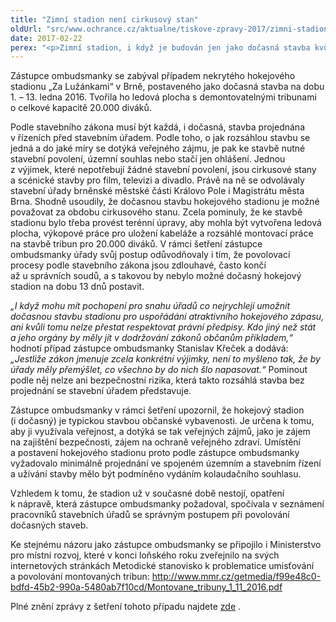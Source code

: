 ```yaml
---
title: "Zimní stadion není cirkusový stan"
oldUrl: "src/www.ochrance.cz/aktualne/tiskove-zpravy-2017/zimni-stadion-neni-cirkusovy-stan"
date: 2017-02-22
perex: "<p>Zimní stadion, i když je budován jen jako dočasná stavba kvůli jednomu sportovnímu utkání, není z hlediska stavebního zákona to samé, co cirkusový stan, a nelze ho stavět bez povolení. V Brně v loňském roce přesto hokejový stadion právě takhle postavili. Ministerstvo už proto vydalo metodiku k demontovatelným stavbám.</p>"
---
```


<!-- imported from the old website -->

<p>Zástupce ombudsmanky se zabýval případem nekrytého hokejového stadionu „Za Lužánkami“ v Brně, postaveného jako dočasná stavba na dobu 1. – 13. ledna 2016. Tvořila ho ledová plocha s demontovatelnými tribunami o celkové kapacitě 20.000 diváků. </p> <p>Podle stavebního zákona musí být každá, i dočasná, stavba projednána v řízeních před stavebním úřadem. Podle toho, o jak rozsáhlou stavbu se jedná a do jaké míry se dotýká veřejného zájmu, je pak ke stavbě nutné stavební povolení, územní souhlas nebo stačí jen ohlášení. Jednou z výjimek, které nepotřebují žádné stavební povolení, jsou cirkusové stany a scénické stavby pro film, televizi a divadlo. Právě na ně se odvolávaly stavební úřady brněnské městské části Královo Pole i Magistrátu města Brna. Shodně usoudily, že dočasnou stavbu hokejového stadionu je možné považovat za obdobu cirkusového stanu. Zcela pominuly, že ke stavbě stadionu bylo třeba provést terénní úpravy, aby mohla být vytvořena ledová plocha, výkopové práce pro uložení kabeláže a rozsáhlé montovací práce na stavbě tribun pro 20.000 diváků. V rámci šetření zástupce ombudsmanky úřady svůj postup odůvodňovaly i tím, že povolovací procesy podle stavebního zákona jsou zdlouhavé, často končí až u správních soudů, a s takovou by nebylo možné dočasný hokejový stadion na dobu 13 dnů postavit.</p> <p><i>„I když mohu mít pochopení pro snahu úřadů co nejrychleji umožnit dočasnou stavbu stadionu pro uspořádání atraktivního hokejového zápasu, ani kvůli tomu nelze přestat respektovat právní předpisy. Kdo jiný než stát a jeho orgány by měly jít v dodržování zákonů občanům příkladem,“</i> hodnotí případ zástupce ombudsmanky Stanislav Křeček a dodává: <i>„Jestliže zákon jmenuje zcela konkrétní výjimky, není to myšleno tak, že by úřady měly přemýšlet, co všechno by do nich šlo napasovat.“</i> Pominout podle něj nelze ani bezpečnostní rizika, která takto rozsáhlá stavba bez projednání se stavební úřadem představuje.</p> <p>Zástupce ombudsmanky v rámci šetření upozornil, že hokejový stadion (i dočasný) je typickou stavbou občanské vybavenosti. Je určena k tomu, aby ji využívala veřejnost, a dotýká se tak veřejných zájmů, jako je zájem na zajištění bezpečnosti, zájem na ochraně veřejného zdraví. Umístění a postavení hokejového stadionu proto podle zástupce ombudsmanky vyžadovalo minimálně projednání ve spojeném územním a stavebním řízení a užívání stavby mělo být podmíněno vydáním kolaudačního souhlasu.</p> <p>Vzhledem k tomu, že stadion už v současné době nestojí, opatření k nápravě, která zástupce ombudsmanky požadoval, spočívala v seznámení pracovníků stavebních úřadů se správným postupem při povolování dočasných staveb. </p> <p>Ke stejnému názoru jako zástupce ombudsmanky se připojilo i Ministerstvo pro místní rozvoj, které v konci loňského roku zveřejnilo na svých internetových stránkách Metodické stanovisko k problematice umisťování a povolování montovaných tribun: <a title="Otevření do nového okna" href="http://www.mmr.cz/getmedia/f99e48c0-bdfd-45b2-990a-5480ab7f10cd/Montovane_tribuny_1_11_2016.pdf" target="_blank">http://www.mmr.cz/getmedia/f99e48c0-bdfd-45b2-990a-5480ab7f10cd/Montovane_tribuny_1_11_2016.pdf</a> <img alt="" src="https://www.ochrance.cz/typo3/ext/od_linkdesc/icons/external.gif" class="od_linkdesc_icon_external" /></p><p>Plné znění zprávy z šetření tohoto případu najdete <a title="Otevření do nového okna" href="http://eso.ochrance.cz/Nalezene/Edit/4130" target="_blank">zde</a> <img alt="" src="https://www.ochrance.cz/typo3/ext/od_linkdesc/icons/external.gif" class="od_linkdesc_icon_external" />.</p>
